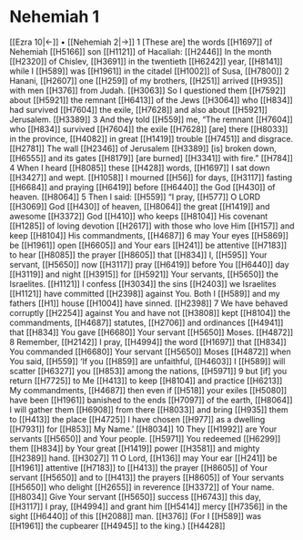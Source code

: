 # Nehemiah 1
[[Ezra 10|←]] • [[Nehemiah 2|→]]
1 [These are] the words [[H1697]] of Nehemiah [[H5166]] son [[H1121]] of Hacaliah: [[H2446]] In the month [[H2320]] of Chislev, [[H3691]] in the twentieth [[H6242]] year, [[H8141]] while I [[H589]] was [[H1961]] in the citadel [[H1002]] of Susa, [[H7800]] 
2 Hanani, [[H2607]] one [[H259]] of my brothers, [[H251]] arrived [[H935]] with men [[H376]] from Judah. [[H3063]] So I questioned them [[H7592]] about [[H5921]] the remnant [[H6413]] of the Jews [[H3064]] who [[H834]] had survived [[H7604]] the exile, [[H7628]] and also about [[H5921]] Jerusalem. [[H3389]] 
3 And they told [[H559]] me,  “The remnant [[H7604]] who [[H834]] survived [[H7604]] the exile [[H7628]] [are] there [[H8033]] in the province, [[H4082]] in great [[H1419]] trouble [[H7451]] and disgrace. [[H2781]] The wall [[H2346]] of Jerusalem [[H3389]] [is] broken down, [[H6555]] and its gates [[H8179]] [are burned] [[H3341]] with fire.” [[H784]] 
4 When I heard [[H8085]] these [[H428]] words, [[H1697]] I sat down [[H3427]] and wept. [[H1058]] I mourned [[H56]] for days, [[H3117]] fasting [[H6684]] and praying [[H6419]] before [[H6440]] the God [[H430]] of heaven. [[H8064]] 
5 Then I said: [[H559]] “I pray, [[H577]] O LORD [[H3069]] God [[H430]] of heaven, [[H8064]] the great [[H1419]] and awesome [[H3372]] God [[H410]] who keeps [[H8104]] His covenant [[H1285]] of loving devotion [[H2617]] with those who love Him [[H157]] and keep [[H8104]] His commandments, [[H4687]] 
6 may Your eyes [[H5869]] be [[H1961]] open [[H6605]] and Your ears [[H241]] be attentive [[H7183]] to hear [[H8085]] the prayer [[H8605]] that [[H834]] I, [[H595]] Your servant, [[H5650]] now [[H3117]] pray [[H6419]] before You [[H6440]] day [[H3119]] and night [[H3915]] for [[H5921]] Your servants, [[H5650]] the Israelites. [[H1121]] I confess [[H3034]] the sins [[H2403]] we Israelites [[H1121]] have committed [[H2398]] against You.  Both I [[H589]] and my fathers [[H1]] house [[H1004]] have sinned. [[H2398]] 
7 We have behaved corruptly [[H2254]] against You  and have not [[H3808]] kept [[H8104]] the commandments, [[H4687]] statutes, [[H2706]] and ordinances [[H4941]] that [[H834]] You gave [[H6680]] Your servant [[H5650]] Moses. [[H4872]] 
8 Remember, [[H2142]] I pray, [[H4994]] the word [[H1697]] that [[H834]] You commanded [[H6680]] Your servant [[H5650]] Moses [[H4872]] when You said, [[H559]] ‘If you [[H859]] are unfaithful, [[H4603]] I [[H589]] will scatter [[H6327]] you [[H853]] among the nations, [[H5971]] 
9 but [if] you return [[H7725]] to Me [[H413]] to keep [[H8104]] and practice [[H6213]] My commandments, [[H4687]] then even if [[H518]] your exiles [[H5080]] have been [[H1961]] banished to the ends [[H7097]] of the earth, [[H8064]] I will gather them [[H6908]] from there [[H8033]] and bring [[H935]] them to [[H413]] the place [[H4725]] I have chosen [[H977]] as a dwelling [[H7931]] for [[H853]] My Name.’ [[H8034]] 
10 They [[H1992]] are Your servants [[H5650]] and Your people. [[H5971]] You redeemed [[H6299]] them [[H834]] by Your great [[H1419]] power [[H3581]] and mighty [[H2389]] hand. [[H3027]] 
11 O Lord, [[H136]] may Your ear [[H241]] be [[H1961]] attentive [[H7183]] to [[H413]] the prayer [[H8605]] of Your servant [[H5650]] and to [[H413]] the prayers [[H8605]] of Your servants [[H5650]] who delight [[H2655]] in reverence [[H3372]] of Your name. [[H8034]] Give Your servant [[H5650]] success [[H6743]] this day, [[H3117]] I pray, [[H4994]] and grant him [[H5414]] mercy [[H7356]] in the sight [[H6440]] of this [[H2088]] man. [[H376]] (For I [[H589]] was [[H1961]] the cupbearer [[H4945]] to the king.) [[H4428]] 
